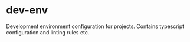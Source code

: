# dev-env
Development environment configuration for projects. Contains typescript configuration and linting rules etc.
